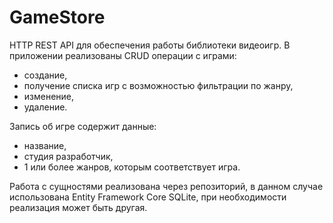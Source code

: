 # GameStore
HTTP REST API для обеспечения работы библиотеки видеоигр.
В приложении реализованы CRUD операции с играми:
- создание,
- получение списка игр с возможностью фильтрации по жанру,
- изменение,
- удаление.

Запись об игре содержит данные:
- название,
- студия разработчик,
- 1 или более жанров, которым соответствует игра.

Работа с сущностями реализована через репозиторий, в данном случае использована Entity Framework Core SQLite, при необходимости реализация может быть другая.
